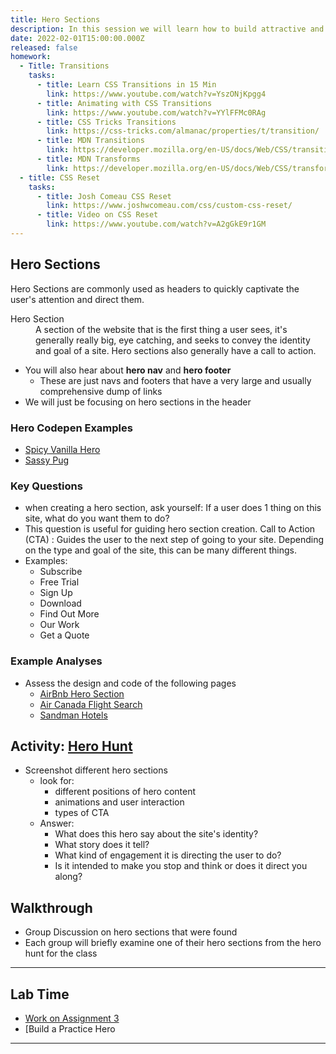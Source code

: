 ```yaml
---
title: Hero Sections
description: In this session we will learn how to build attractive and useful hero sections
date: 2022-02-01T15:00:00.000Z
released: false
homework:
  - Title: Transitions
    tasks:
      - title: Learn CSS Transitions in 15 Min
        link: https://www.youtube.com/watch?v=YszONjKpgg4
      - title: Animating with CSS Transitions
        link: https://www.youtube.com/watch?v=YYlFFMc0RAg
      - title: CSS Tricks Transitions
        link: https://css-tricks.com/almanac/properties/t/transition/
      - title: MDN Transitions
        link: https://developer.mozilla.org/en-US/docs/Web/CSS/transition
      - title: MDN Transforms
        link: https://developer.mozilla.org/en-US/docs/Web/CSS/transform
  - title: CSS Reset
    tasks:
      - title: Josh Comeau CSS Reset
        link: https://www.joshwcomeau.com/css/custom-css-reset/
      - title: Video on CSS Reset
        link: https://www.youtube.com/watch?v=A2gGkE9r1GM
---
```


## Hero Sections

Hero Sections are commonly used as headers to quickly captivate the user's attention and direct them.

<dl>
<dt>Hero Section</dt>
<dd>A section of the website that is the first thing a user sees, it's generally really big, eye catching, and seeks to convey the identity and goal of a site. Hero sections also generally have a call to action.</dd>
</dl>

- You will also hear about **hero nav** and **hero footer**
  - These are just navs and footers that have a very large and usually comprehensive dump of links
- We will just be focusing on hero sections in the header

### Hero Codepen Examples

- [Spicy Vanilla Hero](https://codepen.io/lilyx/pen/vYmwJyd)
- [Sassy Pug](https://codepen.io/lilyx/pen/bGWyoop)

### Key Questions

- when creating a hero section, ask yourself: If a user does 1 thing on this site, what do you want them to do?
- This question is useful for guiding hero section creation.
  Call to Action (CTA)
  : Guides the user to the next step of going to your site. Depending on the type and goal of the site, this can be many different things.
- Examples:
  - Subscribe
  - Free Trial
  - Sign Up
  - Download
  - Find Out More
  - Our Work
  - Get a Quote

### Example Analyses

- Assess the design and code of the following pages
  - [AirBnb Hero Section](https://airbnd.ca)
  - [Air Canada Flight Search](https://flightsearchdirect.com)
  - [Sandman Hotels](https://www.sandmanhotels.com/)

## Activity: [Hero Hunt](https://gist.github.com/lilyx13/6baa9d8a8c59b2f675008e2c8560911e)

- Screenshot different hero sections
  - look for:
    - different positions of hero content
    - animations and user interaction
    - types of CTA
  - Answer:
    - What does this hero say about the site's identity?
    - What story does it tell?
    - What kind of engagement it is directing the user to do?
    - Is it intended to make you stop and think or does it direct you along?

## Walkthrough

- Group Discussion on hero sections that were found
- Each group will briefly examine one of their hero sections from the hero hunt for the class

---

## Lab Time

- [Work on Assignment 3](/cpnt-260/assignments/assignment-3)
- [Build a Practice Hero

---

<home-work :home-work="homework"></home-work>

